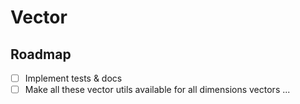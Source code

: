 # Vector

## Roadmap

- [ ] Implement tests & docs
- [ ] Make all these vector utils available for all dimensions vectors ...
